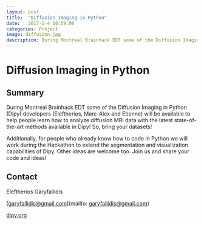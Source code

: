 ```yaml
---
layout: post
title:  "Diffusion Imaging in Python"
date:   2017-1-4 10:59:06
categories: Project
image: diffusion.jpg
description: During Montreal Brainhack EDT some of the Diffusion Imaging in Python 
---
```

# Diffusion Imaging in Python

## Summary
During Montreal Brainhack EDT some of the Diffusion Imaging in Python (Dipy) developers (Eleftherios, Marc-Alex and Etienne) will be available to help people learn how to analyze diffusion MRI data with the latest state-of-the-art methods available in Dipy! So, bring your datasets!

Additionally, for people who already know how to code in Python we will work during the Hackathon to extend the segmentation and visualization capabilities of Dipy. Other ideas are welcome too. Join us and share your code and ideas!

## Contact
Eleftherios Garyfallidis

[garyfallidis@gmail.com](mailto: garyfallidis@gmail.com)

[dipy.org](dipy.org)
